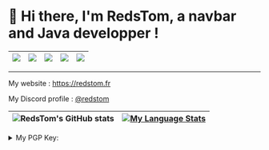 # 👋 Hi there, I'm RedsTom, a navbar and Java developper !

| ![](https://komarev.com/ghpvc/?username=RedsTom&style=for-the-badge)|![](https://img.shields.io/badge/Java-grey?style=for-the-badge&logo=openjdk&logoColor=ffffff)| ![](https://img.shields.io/badge/TypeScript-grey?style=for-the-badge&logo=typescript&logoColor=ffffff) |![](https://img.shields.io/badge/VueJS-grey?style=for-the-badge&logo=Vue.js&logoColor=ffffff)|![](https://img.shields.io/badge/NodeJS-grey?style=for-the-badge&logo=Node.js&logoColor=ffffff)|
|---|---|---|---|---|

---
My website : https://redstom.fr

My Discord profile : [@redstom](https://discord.com/users/723471302123323434)


| ![RedsTom's GitHub stats](https://github-readme-stats.vercel.app/api?username=RedsTom&show_icons=true&theme=github_dark) | [![My Language Stats](https://github-readme-stats.vercel.app/api/top-langs/?username=RedsTom&langs_count=5&theme=github_dark)]() |
| --- | --- |

<details>
  <summary>My PGP Key:</summary>
  
  ```
  -----BEGIN PGP PUBLIC KEY BLOCK-----
  
  mQENBGaFeswBCADo5rrLRkNs0ros9ITBLWdCPpvHtM+6wpkgayXKefoZH2FUr/KL
  n5xVJlVqWEVEbzb7SCL3Y2EborkJHYn0DpkNkr5KUx08qYTWSKceixBNfBu7Vizv
  q8j9hI4QkgXz5294kfhOgVhnKemy6pgJA8OcF6H/B/4PEnzA3h+xc85Ss+6Syrle
  oGar4lR7HJydAxeDngQyeexi9PPbICBXUqGOiplRXo+jghx4Qb2ayRnV4KwevR57
  xNU/W91gk0+F6ZQP6EzTheThxT64bpnjt+Urge26KqBu8FgTel4azTrNSC1v7Iff
  im0dRj+aXl/b74Upd2YRKxRf6FSwPMbYsR6zABEBAAG0IVJlZHNUb20gPHRvbS5m
  cmVmcmUuMTNAZ21haWwuY29tPokBTgQTAQoAOBYhBCAOxYP9PViT1BhLaHrVLgNd
  nwF/BQJmhXrMAhsvBQsJCAcCBhUKCQgLAgQWAgMBAh4BAheAAAoJEHrVLgNdnwF/
  rWsIAMI473PLkU9aov6hWMuGuueYtW9MJauGJiFurRnFGJr8mTUIGQgNpdkj2tnP
  cBpylhKVy4ZNjWln2jR9yhe4Pc8OZnyk+PqDOoRV9NjLoiUbmFR3DMLi7PuM/pHr
  kAgBqeKPs7klOcAFrOEla0XH6MzfOFUxZ97pJYsrn/B5M/fh54V4M3lcGx7CsJKm
  rZXBdJ7WaZ4V8NbPXA07Ma28b0biwtZO0PSQyPAVBxx47yb433ge9ho5mZ4l+q2r
  vfpEwunsQgMOqgwG6I9AToj7/CZcyLY/cE8QyztdcfYMa7yh0o5XZG84BT0Dibub
  0fiCGxcxYCuzwOb239YlmqJmFtC5AQ0EZoV6zAEIAJutNe+gkBypPef2clgf3M/P
  8m/Ic1unKl1CxGumC5hEO1sDSTnx0Ix9MFbSIL0xmhUUS6B7z3HMww3vLesiv1P3
  jOS0NTEcuwgvjQ9QnJ3KdLOxxNXDPGb1Ykk7iFB4Q95R3T5lvX7DupooseBk+MR/
  rUXpnj410ZODM0KBEDI4RKh40L25uSaruXHU+qZOMO3N7GtZsmoaRtHDhRTsyxgj
  VuGlVMLKxCgMzOthrH5Ew2yHTgcQYjOJaht5qOjQ04+lnJk0t9BERPu6Ph7jjxan
  p9gORJNg1LEgUTCy2rMKyBj86nlquLcETDyh9H6MgetjLCz2BWQUFdTljZ/cg4UA
  EQEAAYkCbAQYAQoAIBYhBCAOxYP9PViT1BhLaHrVLgNdnwF/BQJmhXrMAhsuAUAJ
  EHrVLgNdnwF/wHQgBBkBCgAdFiEEN+pEs/0zWWM7X6C01mnFjfOABWQFAmaFeswA
  CgkQ1mnFjfOABWTTVwf+NIsLmb20GvN0Bobik+Q8cWPjrJzG+cmBGH0STP+SCuJC
  0hTCxCguXARJUixZwCJC6AIEDQUemXRi0hQaoJxywFkn1+AcUwIA7xsy8pAMf3mI
  qJa7pG869Z6GMBrr/vey579vA3uCcq7ucCwvegcRjzciUZ7Ikx9NW2IMHFqrVu8N
  nIoAicQV15xbICacXdikL3ZldFccbXCSg1ZgN/k7REEmM37n0gLSiJqoEHbuCVNu
  9mDXC2aUwgokpgrV65x1WsdwN+JXMdjT6iUaQq8KXvoiPVTEC/AE+cGTmvqDxxkz
  cjAte5ZUCwmMinMWAzskWRPKa/k+jlWonygO79eyDhIIB/9ZE0PvJ8/HrgAciXxX
  FqDiTGXpvJWFFW3U3rOy8O4J/ffdzQqV8L+ZM51HscNSoAsZJRkUM469qf3bdvI2
  IkJenkTLpBwUHrLgwoF4RPRbn4cUcs+Fk+AC8V3V6C72aID8Rw5k4IvK9GKlXmCt
  tj8HjwOCFiSdj3g0cIYRfQJe5aTTFjvNu4hBbwmTPwoBCpccQwFMtDNYoMaNwGN1
  HDeNZe/1rDCWjWcR+J3NvysOHk4Uio/R1hQoODK/C2OzSHvNkPFVO/LKsZCyJQpS
  0vYwa4j2LfcyKPMNfUGn3VzGRCLpHpcZ4rTLDRsAzVt1DBjLIfe08VxI3ufWtR55
  scIX
  =F1qz
  -----END PGP PUBLIC KEY BLOCK-----
  ```
</details>
